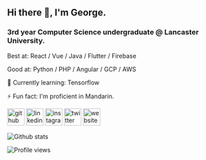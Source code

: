 ## Hi there 👋, I'm George.
### 3rd year Computer Science undergraduate @ Lancaster University.


Best at: React / Vue / Java / Flutter / Firebase

Good at: Python / PHP / Angular / GCP / AWS 

🌱 Currently learning: Tensorflow

⚡ Fun fact: I'm proficient in Mandarin. 

[<img src='https://cdn.jsdelivr.net/npm/simple-icons@3.0.1/icons/github.svg' alt='github' height='40'>](https://github.com/gruellan)  [<img src='https://cdn.jsdelivr.net/npm/simple-icons@3.0.1/icons/linkedin.svg' alt='linkedin' height='40'>](https://www.linkedin.com/in/georgeruellan/)  [<img src='https://cdn.jsdelivr.net/npm/simple-icons@3.0.1/icons/instagram.svg' alt='instagram' height='40'>](https://www.instagram.com/georgeruellan/)  [<img src='https://cdn.jsdelivr.net/npm/simple-icons@3.0.1/icons/twitter.svg' alt='twitter' height='40'>](https://twitter.com/georgeruellan)  [<img src='https://cdn.jsdelivr.net/npm/simple-icons@3.0.1/icons/icloud.svg' alt='website' height='40'>](https://www.georgeruellan.com)  

![Github stats](https://github-readme-stats.vercel.app/api?username=gruellan&show_icons=true)

![Profile views](https://hitcounter.pythonanywhere.com/count/tag.svg?url=https%3A%2F%2Fgithub.com%2Fgruellan)
